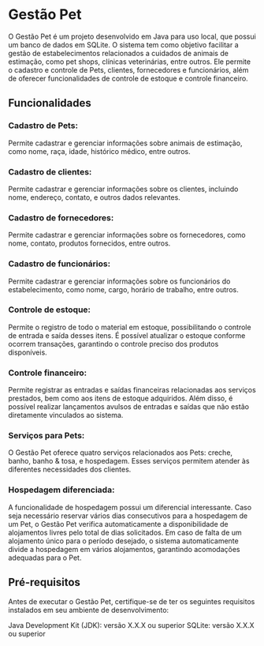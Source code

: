# Gestão Pet
O Gestão Pet é um projeto desenvolvido em Java para uso local, que possui um banco de dados em SQLite. O sistema tem como objetivo facilitar a gestão de estabelecimentos relacionados a cuidados de animais de estimação, como pet shops, clínicas veterinárias, entre outros. Ele permite o cadastro e controle de Pets, clientes, fornecedores e funcionários, além de oferecer funcionalidades de controle de estoque e controle financeiro.

## Funcionalidades
### Cadastro de Pets: 
Permite cadastrar e gerenciar informações sobre animais de estimação, como nome, raça, idade, histórico médico, entre outros.

### Cadastro de clientes: 
Permite cadastrar e gerenciar informações sobre os clientes, incluindo nome, endereço, contato, e outros dados relevantes.

### Cadastro de fornecedores: 
Permite cadastrar e gerenciar informações sobre os fornecedores, como nome, contato, produtos fornecidos, entre outros.

### Cadastro de funcionários: 
Permite cadastrar e gerenciar informações sobre os funcionários do estabelecimento, como nome, cargo, horário de trabalho, entre outros.

### Controle de estoque: 
Permite o registro de todo o material em estoque, possibilitando o controle de entrada e saída desses itens. É possível atualizar o estoque conforme ocorrem transações, garantindo o controle preciso dos produtos disponíveis.

### Controle financeiro: 
Permite registrar as entradas e saídas financeiras relacionadas aos serviços prestados, bem como aos itens de estoque adquiridos. Além disso, é possível realizar lançamentos avulsos de entradas e saídas que não estão diretamente vinculados ao sistema.

### Serviços para Pets: 
O Gestão Pet oferece quatro serviços relacionados aos Pets: creche, banho, banho & tosa, e hospedagem. Esses serviços permitem atender às diferentes necessidades dos clientes.

### Hospedagem diferenciada: 
A funcionalidade de hospedagem possui um diferencial interessante. Caso seja necessário reservar vários dias consecutivos para a hospedagem de um Pet, o Gestão Pet verifica automaticamente a disponibilidade de alojamentos livres pelo total de dias solicitados. Em caso de falta de um alojamento único para o período desejado, o sistema automaticamente divide a hospedagem em vários alojamentos, garantindo acomodações adequadas para o Pet.

## Pré-requisitos
Antes de executar o Gestão Pet, certifique-se de ter os seguintes requisitos instalados em seu ambiente de desenvolvimento:

Java Development Kit (JDK): versão X.X.X ou superior
SQLite: versão X.X.X ou superior
